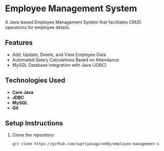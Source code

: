 # Employee Management System

A Java-based Employee Management System that facilitates CRUD operations for employee details.

## Features
- Add, Update, Delete, and View Employee Data
- Automated Salary Calculations Based on Attendance
- MySQL Database Integration with Java (JDBC)

## Technologies Used
- **Core Java**
- **JDBC**
- **MySQL**
- **Git**

## Setup Instructions
1. Clone the repository:
   ```sh
   git clone https://github.com/supriyasagireddy/employee-management-system.git
